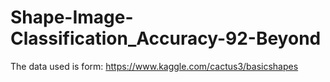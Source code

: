 # Shape-Image-Classification_Accuracy-92-Beyond
The data used is form: 
https://www.kaggle.com/cactus3/basicshapes
